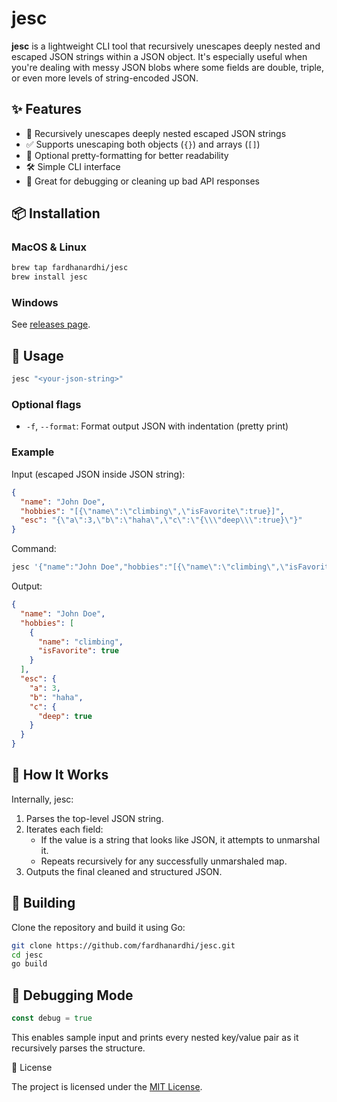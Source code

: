 # jesc

**jesc** is a lightweight CLI tool that recursively unescapes deeply nested and escaped JSON strings within a JSON object. It's especially useful when you're dealing with messy JSON blobs where some fields are double, triple, or even more levels of string-encoded JSON.

## ✨ Features

- 🔄 Recursively unescapes deeply nested escaped JSON strings
- ✅ Supports unescaping both objects (`{}`) and arrays (`[]`)
- 🧪 Optional pretty-formatting for better readability
- 🛠️ Simple CLI interface
- 🐛 Great for debugging or cleaning up bad API responses

## 📦 Installation

### MacOS & Linux

```bash
brew tap fardhanardhi/jesc
brew install jesc
```

### Windows

See [releases page](https://github.com/fardhanardhi/jesc/releases).


## 🚀 Usage

```bash
jesc "<your-json-string>"
```

### Optional flags

- `-f`, `--format`: Format output JSON with indentation (pretty print)

### Example

Input (escaped JSON inside JSON string):

```json
{
  "name": "John Doe",
  "hobbies": "[{\"name\":\"climbing\",\"isFavorite\":true}]",
  "esc": "{\"a\":3,\"b\":\"haha\",\"c\":\"{\\\"deep\\\":true}\"}"
}
```

Command:

```bash
jesc '{"name":"John Doe","hobbies":"[{\"name\":\"climbing\",\"isFavorite\":true}]","esc":"{\"a\":3,\"b\":\"haha\",\"c\":\"{\\\"deep\\\":true}\"}"}' --format
```

Output:

```json
{
  "name": "John Doe",
  "hobbies": [
    {
      "name": "climbing",
      "isFavorite": true
    }
  ],
  "esc": {
    "a": 3,
    "b": "haha",
    "c": {
      "deep": true
    }
  }
}

```

## 🧠 How It Works

Internally, jesc:
1. Parses the top-level JSON string.
2. Iterates each field:
    - If the value is a string that looks like JSON, it attempts to unmarshal it.
    - Repeats recursively for any successfully unmarshaled map.
3. Outputs the final cleaned and structured JSON.

## 🔨 Building

Clone the repository and build it using Go:

```bash
git clone https://github.com/fardhanardhi/jesc.git
cd jesc
go build
```

## 🐞 Debugging Mode

```go
const debug = true
```

This enables sample input and prints every nested key/value pair as it recursively parses the structure.

📄 License

The project is licensed under the [MIT License](https://github.com/fardhanardhi/jesc/blob/main/LICENSE).